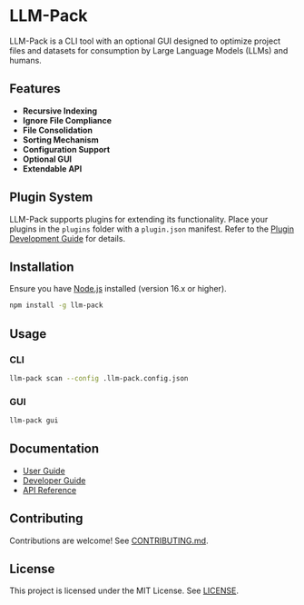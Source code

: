 # LLM-Pack

LLM-Pack is a CLI tool with an optional GUI designed to optimize project files and datasets for consumption by Large Language Models (LLMs) and humans.

## Features

- **Recursive Indexing**
- **Ignore File Compliance**
- **File Consolidation**
- **Sorting Mechanism**
- **Configuration Support**
- **Optional GUI**
- **Extendable API**

## Plugin System

LLM-Pack supports plugins for extending its functionality. Place your plugins in the `plugins` folder with a `plugin.json` manifest. Refer to the [Plugin Development Guide](./docs/plugin-development.md) for details.

## Installation

Ensure you have [Node.js](https://nodejs.org/) installed (version 16.x or higher).

```bash
npm install -g llm-pack
```

## Usage

### CLI

```bash
llm-pack scan --config .llm-pack.config.json
```

### GUI

```bash
llm-pack gui
```

## Documentation

- [User Guide](./docs/user_guide.md)
- [Developer Guide](./docs/developer_guide.md)
- [API Reference](./docs/api/api_reference.md)

## Contributing

Contributions are welcome! See [CONTRIBUTING.md](./CONTRIBUTING.md).

## License

This project is licensed under the MIT License. See [LICENSE](./LICENSE).
